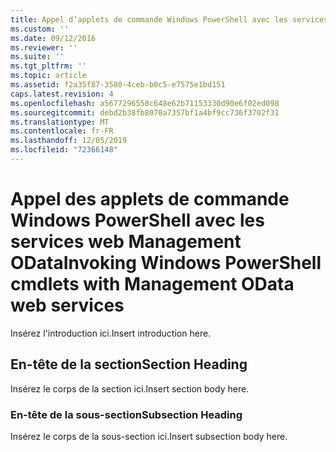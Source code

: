 ```yaml
---
title: Appel d’applets de commande Windows PowerShell avec les services Web de gestion OData | Microsoft Docs
ms.custom: ''
ms.date: 09/12/2016
ms.reviewer: ''
ms.suite: ''
ms.tgt_pltfrm: ''
ms.topic: article
ms.assetid: f2a35f87-3580-4ceb-b0c5-e7575e1bd151
caps.latest.revision: 4
ms.openlocfilehash: a5677296558c648e62b71153330d90e6f02ed098
ms.sourcegitcommit: debd2b38fb8070a7357bf1a4bf9cc736f3702f31
ms.translationtype: MT
ms.contentlocale: fr-FR
ms.lasthandoff: 12/05/2019
ms.locfileid: "72366148"
---
```

# <a name="invoking-windows-powershell-cmdlets-with-management-odata-web-services"></a><span data-ttu-id="3a512-102">Appel des applets de commande Windows PowerShell avec les services web Management OData</span><span class="sxs-lookup"><span data-stu-id="3a512-102">Invoking Windows PowerShell cmdlets with Management OData web services</span></span>

<span data-ttu-id="3a512-103">Insérez l'introduction ici.</span><span class="sxs-lookup"><span data-stu-id="3a512-103">Insert introduction here.</span></span>

## <a name="section-heading"></a><span data-ttu-id="3a512-104">En-tête de la section</span><span class="sxs-lookup"><span data-stu-id="3a512-104">Section Heading</span></span>

<span data-ttu-id="3a512-105">Insérez le corps de la section ici.</span><span class="sxs-lookup"><span data-stu-id="3a512-105">Insert section body here.</span></span>

### <a name="subsection-heading"></a><span data-ttu-id="3a512-106">En-tête de la sous-section</span><span class="sxs-lookup"><span data-stu-id="3a512-106">Subsection Heading</span></span>

<span data-ttu-id="3a512-107">Insérez le corps de la sous-section ici.</span><span class="sxs-lookup"><span data-stu-id="3a512-107">Insert subsection body here.</span></span>